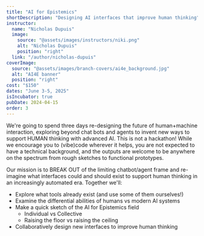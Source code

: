 ```yaml
---
title: "AI for Epistemics"
shortDescription: "Designing AI interfaces that improve human thinking"
instructor:
  name: "Nicholas Dupuis"
  image:
    source: "@assets/images/instructors/niki.png"
    alt: "Nicholas Dupuis"
    position: "right"
  link: "/author/nicholas-dupuis"
coverImage:
  source: "@assets/images/branch-covers/ai4e_background.jpg"
  alt: "AI4E banner"
  position: "right"
cost: "$150"
dates: "June 3-5, 2025"
isIncubator: true
pubDate: 2024-04-15
order: 3
---
```


We're going to spend three days re-designing the future of human+machine interaction, exploring beyond chat bots and agents to invent new ways to support HUMAN thinking with advanced AI. This is not a hackathon! While we encourage you to (vibe)code wherever it helps, you are not expected to have a technical background, and the outputs are welcome to be anywhere on the spectrum from rough sketches to functional prototypes.

Our mission is to BREAK OUT of the limiting chatbot/agent frame and re-imagine what interfaces could and should exist to support human thinking in an increasingly automated era. Together we'll:

* Explore what tools already exist (and use some of them ourselves!)
* Examine the differential abilities of humans vs modern AI systems
* Make a quick sketch of the AI for Epistemics field
  * Individual vs Collective
  * Raising the floor vs raising the ceiling
* Collaboratively design new interfaces to improve human thinking
